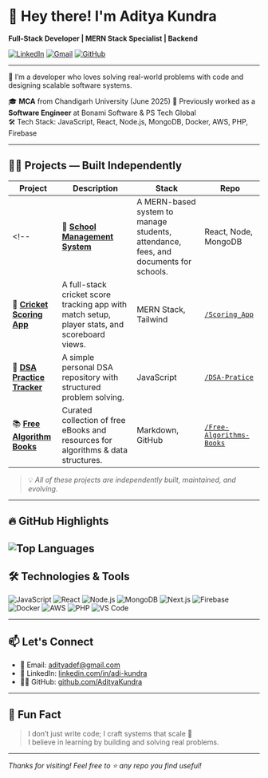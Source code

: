 # 👋 Hey there! I'm Aditya Kundra

**Full-Stack Developer | MERN Stack Specialist | Backend**

[![LinkedIn](https://img.shields.io/badge/-Connect-blue?style=for-the-badge&logo=Linkedin&logoColor=white&link=https://www.linkedin.com/in/adi-kundra/)](https://www.linkedin.com/in/adi-kundra/)
[![Gmail](https://img.shields.io/badge/-Email-red?style=for-the-badge&logo=gmail&logoColor=white)](mailto:adityadef@gmail.com)
[![GitHub](https://img.shields.io/badge/-GitHub-333?style=for-the-badge&logo=github&logoColor=white)](https://github.com/AdityaKundra)

---

🚀 I’m a developer who loves solving real-world problems with code and designing scalable software systems.

🎓 **MCA** from Chandigarh University (June 2025)
💼 Previously worked as a **Software Engineer** at Bonami Software & PS Tech Global  
🛠️ Tech Stack: JavaScript, React, Node.js, MongoDB, Docker, AWS, PHP, Firebase

---

## 🧑‍💻 Projects — Built Independently

| Project | Description | Stack | Repo |
|--------|-------------|-------|------|
<!-- | 🏫 **[School Management System](https://github.com/AdityaKundra/School)** | A MERN-based system to manage students, attendance, fees, and documents for schools. | React, Node, MongoDB | [`/School`](https://github.com/AdityaKundra/School) |
| 🏏 **[Cricket Scoring App](https://github.com/AdityaKundra/Scoring_App)** | A full-stack cricket score tracking app with match setup, player stats, and scoreboard views. | MERN Stack, Tailwind | [`/Scoring_App`](https://github.com/AdityaKundra/Scoring_App) |-->
| 📘 **[DSA Practice Tracker](https://github.com/AdityaKundra/DSA-Pratice)** | A simple personal DSA repository with structured problem solving. | JavaScript | [`/DSA-Pratice`](https://github.com/AdityaKundra/DSA-Pratice) |
| 📚 **[Free Algorithm Books](https://github.com/AdityaKundra/Free-Algorithms-Books)** | Curated collection of free eBooks and resources for algorithms & data structures. | Markdown, GitHub | [`/Free-Algorithms-Books`](https://github.com/AdityaKundra/Free-Algorithms-Books) |

> 💡 _All of these projects are independently built, maintained, and evolving._

---

## 🔥 GitHub Highlights

<!--
### 📊 Stats & Streaks

![Aditya's GitHub Stats](https://github-readme-stats.vercel.app/api?username=AdityaKundra&show_icons=true&theme=radical&border_radius=12)

![GitHub Streak](https://github-readme-streak-stats.herokuapp.com/?user=AdityaKundra&theme=tokyonight)
-->

![Top Languages](https://github-readme-stats.vercel.app/api/top-langs/?username=AdityaKundra&layout=compact&theme=radical)
---

## 🛠️ Technologies & Tools

![JavaScript](https://img.shields.io/badge/-JavaScript-black?style=flat-square&logo=javascript)
![React](https://img.shields.io/badge/-React-black?style=flat-square&logo=react)
![Node.js](https://img.shields.io/badge/-Node.js-black?style=flat-square&logo=node.js)
![MongoDB](https://img.shields.io/badge/-MongoDB-black?style=flat-square&logo=mongodb)
![Next.js](https://img.shields.io/badge/-Next.js-black?style=flat-square&logo=next.js)
![Firebase](https://img.shields.io/badge/-Firebase-black?style=flat-square&logo=firebase)
![Docker](https://img.shields.io/badge/-Docker-black?style=flat-square&logo=docker)
![AWS](https://img.shields.io/badge/-AWS-black?style=flat-square&logo=amazonaws)
![PHP](https://img.shields.io/badge/-PHP-black?style=flat-square&logo=php)
![VS Code](https://img.shields.io/badge/-VS%20Code-black?style=flat-square&logo=visual-studio-code)

---

## 📫 Let's Connect

- 📧 Email: [adityadef@gmail.com](mailto:adityadef@gmail.com)
- 💼 LinkedIn: [linkedin.com/in/adi-kundra](https://www.linkedin.com/in/adi-kundra)
- 🧑‍💻 GitHub: [github.com/AdityaKundra](https://github.com/AdityaKundra)

---

## 🧠 Fun Fact
> I don’t just write code; I craft systems that scale 🚀  
> I believe in learning by building and solving real problems.

---

_Thanks for visiting! Feel free to ⭐ any repo you find useful!_
